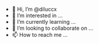 - 👋 Hi, I’m @diluccx
- 👀 I’m interested in ...
- 🌱 I’m currently learning ...
- 💞️ I’m looking to collaborate on ...
- 📫 How to reach me ...

<!---
diluccx/diluccx is a ✨ special ✨ repository because its `README.md` (this file) appears on your GitHub profile.
You can click the Preview link to take a look at your changes.
--->
